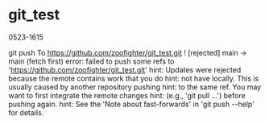 # git_test


0523-1615

git push
To https://github.com/zoofighter/git_test.git
 ! [rejected]        main -> main (fetch first)
error: failed to push some refs to 'https://github.com/zoofighter/git_test.git'
hint: Updates were rejected because the remote contains work that you do
hint: not have locally. This is usually caused by another repository pushing
hint: to the same ref. You may want to first integrate the remote changes
hint: (e.g., 'git pull ...') before pushing again.
hint: See the 'Note about fast-forwards' in 'git push --help' for details.